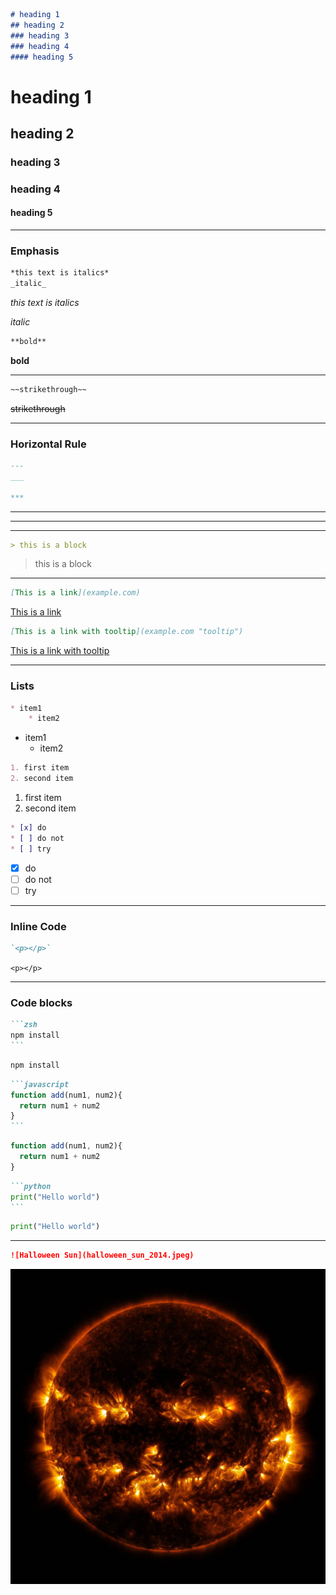 ```md
# heading 1
## heading 2
### heading 3
### heading 4
#### heading 5
```
# heading 1  
## heading 2 
### heading 3
### heading 4
#### heading 5

---
### Emphasis
```md
*this text is italics*
_italic_
```
<!-- Italics -->
*this text is italics*

_italic_

<!-- Bold -->
```md
**bold**
```
**bold** 

---

<!-- Strike Through-->
```md
~~strikethrough~~
```
~~strikethrough~~

---

<!-- Horizontal Line -->
### Horizontal Rule
```md
---
___

***
```
--- 
___
***

<!-- Block quote -->
```md
> this is a block
```
> this is a block

---

<!--  links -->
```md
[This is a link](example.com)
```
[This is a link](example.com)

```md
[This is a link with tooltip](example.com "tooltip")
```
[This is a link with tooltip](example.com "tooltip")

---

### Lists
<!-- Unordered List -->
```md
* item1
    * item2
```
* item1
    * item2

<!--Ordered List-->
```md
1. first item
2. second item
```
1. first item
2. second item

<!-- task list -->
```md
* [x] do
* [ ] do not
* [ ] try
```
* [x] do
* [ ] do not
* [ ] try

---

<!-- inline code block-->
### Inline Code
```md
`<p></p>`
```
`<p></p>`

---

### Code blocks
<!-- Zsh block -->
````md
```zsh
npm install
```
````
```zsh
npm install
```

<!-- JS Block-->
````md
```javascript
function add(num1, num2){
  return num1 + num2
}
```
````
```javascript
function add(num1, num2){
  return num1 + num2
}
```

<!-- Python block-->
````md
```python
print("Hello world")
```
````
```python
print("Hello world")
```

---

<!--Images-->
```md
![Halloween Sun](halloween_sun_2014.jpeg)
```
![Halloween Sun](halloween_sun_2014.jpeg)